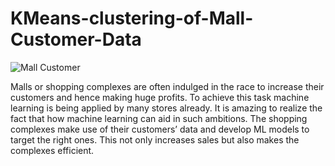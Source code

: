 # KMeans-clustering-of-Mall-Customer-Data

![Mall Customer](https://user-images.githubusercontent.com/70813394/111660624-47403800-8834-11eb-868a-cf45143bdc78.jpeg)


Malls or shopping complexes are often indulged in the race to increase their customers and hence making huge profits. To achieve this task machine learning is being applied by many stores already. It is amazing to realize the fact that how machine learning can aid in such ambitions. The shopping complexes make use of their customers’ data and develop ML models to target the right ones. This not only increases sales but also makes the complexes efficient.
